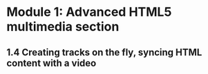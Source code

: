 # Module 1: Advanced HTML5 multimedia section


## 1.4 Creating tracks on the fly, syncing HTML content with a video





